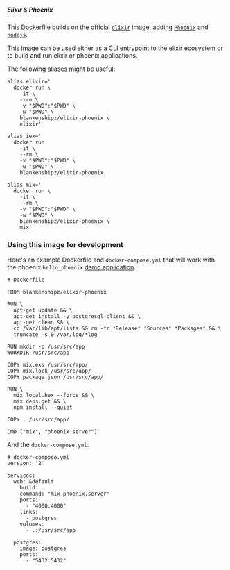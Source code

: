 ##### Elixir & Phoenix

This Dockerfile builds on the official [`elixir`](https://hub.docker.com/_/elixir/) image, adding [`Phoenix`](http://www.phoenixframework.org/) and [`nodejs`](https://nodejs.org/en/).

This image can be used either as a CLI entrypoint to the elixir ecosystem or to build and run elixir or phoenix applications.

The following aliases might be useful:

```SH
alias elixir='
  docker run \
    -it \
    --rm \
    -v "$PWD":"$PWD" \
    -w "$PWD" \
    blankenshipz/elixir-phoenix \
    elixir'

alias iex='
  docker run
    -it \
    --rm \
    -v "$PWD":"$PWD" \
    -w "$PWD" \
    blankenshipz/elixir-phoenix'

alias mix='
  docker run \
    -it \
    --rm \
    -v "$PWD":"$PWD" \
    -w "$PWD" \
    blankenshipz/elixir-phoenix \
    mix'
```

### Using this image for development

Here's an example Dockerfile and `docker-compose.yml` that will work with the phoenix `hello_phoenix` [demo application](http://www.phoenixframework.org/docs/up-and-running).

```SH
# Dockerfile

FROM blankenshipz/elixir-phoenix

RUN \
  apt-get update && \
  apt-get install -y postgresql-client && \
  apt-get clean && \
  cd /var/lib/apt/lists && rm -fr *Release* *Sources* *Packages* && \
  truncate -s 0 /var/log/*log

RUN mkdir -p /usr/src/app
WORKDIR /usr/src/app

COPY mix.exs /usr/src/app/
COPY mix.lock /usr/src/app/
COPY package.json /usr/src/app/

RUN \
  mix local.hex --force && \
  mix deps.get && \
  npm install --quiet

COPY . /usr/src/app/

CMD ["mix", "phoenix.server"]
```

And the `docker-compose.yml`: 

```SH
# docker-compose.yml
version: '2'

services:
  web: &default
    build: .
    command: "mix phoenix.server"
    ports:
      - "4000:4000"
    links:
      - postgres
    volumes:
      - .:/usr/src/app

  postgres:
    image: postgres
    ports:
      - "5432:5432"
```
